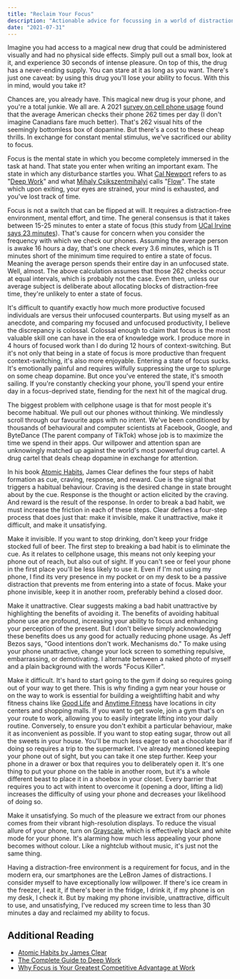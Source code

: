 ```yaml
---
title: "Reclaim Your Focus"
description: "Actionable advice for focussing in a world of distractions."
date: "2021-07-31"
---
```


Imagine you had access to a magical new drug that could be administered visually and had no physical side effects. Simply pull out a small box, look at it, and experience 30 seconds of intense pleasure. On top of this, the drug has a never-ending supply. You can stare at it as long as you want. There's just one caveat: by using this drug you'll lose your ability to focus. With this in mind, would you take it?

Chances are, you already have. This magical new drug is your phone, and you're a total junkie. We all are. A 2021 [survey on cell phone usage](https://www.reviews.org/mobile/cell-phone-addiction/) found that the average American checks their phone 262 times per day (I don't imagine Canadians fare much better). That's 262 visual hits of the seemingly bottomless box of dopamine. But there's a cost to these cheap thrills. In exchange for constant mental stimulus, we've sacrificed our ability to focus.

Focus is the mental state in which you become completely immersed in the task at hand. That state you enter when writing an important exam. The state in which any disturbance startles you. What [Cal Newport](https://www.calnewport.com/) refers to as "[Deep Work](https://www.calnewport.com/books/deep-work/)" and what [Mihaly Csikszentmihalyi](https://www.pursuit-of-happiness.org/history-of-happiness/mihaly-csikszentmihalyi/) calls "[Flow](<https://en.wikipedia.org/wiki/Flow_(psychology)>)". The state which upon exiting, your eyes are strained, your mind is exhausted, and you've lost track of time.

Focus is not a switch that can be flipped at will. It requires a distraction-free environment, mental effort, and time. The general consensus is that it takes between 15-25 minutes to enter a state of focus (this study from [UCal Irvine says 23 minutes](https://lifehacker.com/how-long-it-takes-to-get-back-on-track-after-a-distract-1720708353)). That's cause for concern when you consider the frequency with which we check our phones. Assuming the average person is awake 16 hours a day, that's one check every 3.6 minutes, which is 11 minutes short of the minimum time required to entire a state of focus. Meaning the average person spends their entire day in an unfocused state. Well, almost. The above calculation assumes that those 262 checks occur at equal intervals, which is probably not the case. Even then, unless our average subject is deliberate about allocating blocks of distraction-free time, they're unlikely to enter a state of focus.

It's difficult to quantify exactly how much more productive focused individuals are versus their unfocused counterparts. But using myself as an anecdote, and comparing my focused and unfocused productivity, I believe the discrepancy is colossal. Colossal enough to claim that focus is the most valuable skill one can have in the era of knowledge work. I produce more in 4 hours of focused work than I do during 12 hours of context-switching. But it's not only that being in a state of focus is more productive than frequent context-switching, it's also more enjoyable. Entering a state of focus sucks. It's emotionally painful and requires wilfully suppressing the urge to splurge on some cheap dopamine. But once you've entered the state, it's smooth sailing. If you're constantly checking your phone, you'll spend your entire day in a focus-deprived state, fiending for the next hit of the magical drug.

The biggest problem with cellphone usage is that for most people it's become habitual. We pull out our phones without thinking. We mindlessly scroll through our favourite apps with no intent. We've been conditioned by thousands of behavioural and computer scientists at Facebook, Google, and ByteDance (The parent company of TikTok) whose job is to maximize the time we spend in their apps. Our willpower and attention span are unknowingly matched up against the world's most powerful drug cartel. A drug cartel that deals cheap dopamine in exchange for attention.

In his book [Atomic Habits](https://www.amazon.com/gp/product/B07D23CFGR/ref=as_li_tl?ie=UTF8&camp=1789&creative=9325&creativeASIN=B07D23CFGR&linkCode=as2&tag=chrisbehan-20&linkId=d977b4aa23b3104bf6e24e5cc563f6cc), James Clear defines the four steps of habit formation as cue, craving, response, and reward. Cue is the signal that triggers a habitual behaviour. Craving is the desired change in state brought about by the cue. Response is the thought or action elicited by the craving. And reward is the result of the response. In order to break a bad habit, we must increase the friction in each of these steps. Clear defines a four-step process that does just that: make it invisible, make it unattractive, make it difficult, and make it unsatisfying.

Make it invisible. If you want to stop drinking, don't keep your fridge stocked full of beer. The first step to breaking a bad habit is to eliminate the cue. As it relates to cellphone usage, this means not only keeping your phone out of reach, but also out of sight. If you can't see or feel your phone in the first place you'll be less likely to use it. Even if I'm not using my phone, I find its very presence in my pocket or on my desk to be a passive distraction that prevents me from entering into a state of focus. Make your phone invisible, keep it in another room, preferably behind a closed door.

Make it unattractive. Clear suggests making a bad habit unattractive by highlighting the benefits of avoiding it. The benefits of avoiding habitual phone use are profound, increasing your ability to focus and enhancing your perception of the present. But I don't believe simply acknowledging these benefits does us any good for actually reducing phone usage. As Jeff Bezos says, "Good intentions don't work. Mechanisms do." To make using your phone unattractive, change your lock screen to something repulsive, embarrassing, or demotivating. I alternate between a naked photo of myself and a plain background with the words "Focus Killer".

Make it difficult. It's hard to start going to the gym if doing so requires going out of your way to get there. This is why finding a gym near your house or on the way to work is essential for building a weightlifting habit and why fitness chains like [Good Life](https://www.goodlifefitness.com/home.html) and [Anytime Fitness](https://www.anytimefitness.com/) have locations in city centers and shopping malls. If you want to get swole, join a gym that's on your route to work, allowing you to easily integrate lifting into your daily routine. Conversely, to ensure you don't exhibit a particular behaviour, make it as inconvenient as possible. If you want to stop eating sugar, throw out all the sweets in your house. You'll be much less eager to eat a chocolate bar if doing so requires a trip to the supermarket. I've already mentioned keeping your phone out of sight, but you can take it one step further. Keep your phone in a drawer or box that requires you to deliberately open it. It's one thing to put your phone on the table in another room, but it's a whole different beast to place it in a shoebox in your closet. Every barrier that requires you to act with intent to overcome it (opening a door, lifting a lid) increases the difficulty of using your phone and decreases your likelihood of doing so.

Make it unsatisfying. So much of the pleasure we extract from our phones comes from their vibrant high-resolution displays. To reduce the visual allure of your phone, turn on [Grayscale](https://www.wired.com/story/grayscale-ios-android-smartphone-addiction/#:~:text=The%20grayscale%20toggle%20switch%20is,screen%20gray%2C%20and%20mutes%20notifications.), which is effectively black and white mode for your phone. It's alarming how much less appealing your phone becomes without colour. Like a nightclub without music, it's just not the same thing.

Having a distraction-free environment is a requirement for focus, and in the modern era, our smartphones are the LeBron James of distractions. I consider myself to have exceptionally low willpower. If there's ice cream in the freezer, I eat it, if there's beer in the fridge, I drink it, if my phone is on my desk, I check it. But by making my phone invisible, unattractive, difficult to use, and unsatisfying, I've reduced my screen time to less than 30 minutes a day and reclaimed my ability to focus.

## Additional Reading

- [Atomic Habits by James Clear](https://www.amazon.com/gp/product/B07D23CFGR/ref=as_li_tl?ie=UTF8&camp=1789&creative=9325&creativeASIN=B07D23CFGR&linkCode=as2&tag=chrisbehan-20&linkId=d977b4aa23b3104bf6e24e5cc563f6cc)
- [The Complete Guide to Deep Work](https://blog.doist.com/deep-work/)
- [Why Focus is Your Greatest Competitive Advantage at Work](https://blog.doist.com/focus-work/)
